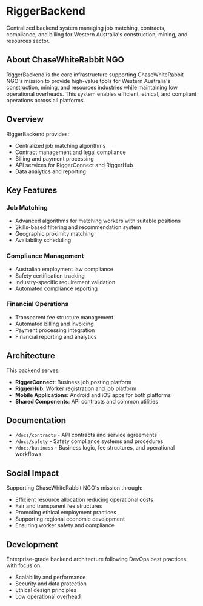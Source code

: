 # RiggerBackend

Centralized backend system managing job matching, contracts, compliance, and billing for Western Australia's construction, mining, and resources sector.

## About ChaseWhiteRabbit NGO

RiggerBackend is the core infrastructure supporting ChaseWhiteRabbit NGO's mission to provide high-value tools for Western Australia's construction, mining, and resources industries while maintaining low operational overheads. This system enables efficient, ethical, and compliant operations across all platforms.

## Overview

RiggerBackend provides:
- Centralized job matching algorithms
- Contract management and legal compliance
- Billing and payment processing
- API services for RiggerConnect and RiggerHub
- Data analytics and reporting

## Key Features

### Job Matching
- Advanced algorithms for matching workers with suitable positions
- Skills-based filtering and recommendation system
- Geographic proximity matching
- Availability scheduling

### Compliance Management
- Australian employment law compliance
- Safety certification tracking
- Industry-specific requirement validation
- Automated compliance reporting

### Financial Operations
- Transparent fee structure management
- Automated billing and invoicing
- Payment processing integration
- Financial reporting and analytics

## Architecture

This backend serves:
- **RiggerConnect**: Business job posting platform
- **RiggerHub**: Worker registration and job platform
- **Mobile Applications**: Android and iOS apps for both platforms
- **Shared Components**: API contracts and common utilities

## Documentation

- `/docs/contracts` - API contracts and service agreements
- `/docs/safety` - Safety compliance systems and procedures
- `/docs/business` - Business logic, fee structures, and operational workflows

## Social Impact

Supporting ChaseWhiteRabbit NGO's mission through:
- Efficient resource allocation reducing operational costs
- Fair and transparent fee structures
- Promoting ethical employment practices
- Supporting regional economic development
- Ensuring worker safety and compliance

## Development

Enterprise-grade backend architecture following DevOps best practices with focus on:
- Scalability and performance
- Security and data protection
- Ethical design principles
- Low operational overhead
